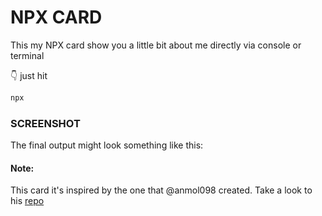 # NPX CARD

This my NPX card show you a little bit about me directly via console or terminal

👇 just hit

```bash
npx 
```

### SCREENSHOT

The final output might look something like this:



#### Note:

This card it's inspired by the one that @anmol098 created. Take a look to his [repo](https://github.com/anmol098/npx_card)
